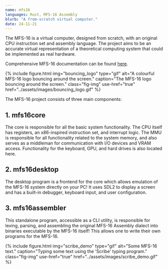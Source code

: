 ```yaml
---
name: mfs16
languages: Rust, MFS-16 Assembly
blurb: "A from-scratch virtual computer."
date: 24-11-21
---
```


The MFS-16 is a virtual computer, designed from scratch, with an original CPU instruction set and assembly language. The project aims to be an accurate virtual representation of a theoretical computing system that could be implemented as real hardware.

Comprehensive MFS-16 documentation can be found <a href="../book/index.html" target="_blank">here</a>.

<div class="figures">
  {% 
    include figure.html 
        img="bouncing_logo" 
        type="gif" 
        alt="A colourful MFS-16 logo bouncing around the screen." 
        caption="The MFS-16 logo bouncing around the screen."
        class="fig-img"
        use-href="true"
        href="../assets/images/bouncing_logo.gif"
    %}
</div>


The MFS-16 project consists of three main components:

## 1. mfs16core

The core is responsible for all the basic system functionality. The CPU itself has registers, an x86-inspired instruction set, and interrupt logic. The MMU is responsible for all functionality related to the system memory, and also serves as a middleman for communication with I/O devices and VRAM access. Functionality for the keyboard, GPU, and hard drives is also located here.

## 2. mfs16desktop

The desktop program is a frontend for the core which allows emulation of the MFS-16 system directly on your PC! It uses SDL2 to display a screen and has a built-in debugger, keyboard input, and user configuration.

## 3. mfs16assembler

This standalone program, accessible as a CLI utility, is responsible for lexing, parsing, and assembling the original MFS-16 Assembly dialect into binaries executable by the MFS-16 itself! This allows one to write their own programs for the MFS-16.

<div class="figures">
  {% 
    include figure.html 
        img="scribe_demo" 
        type="gif" 
        alt="Some MFS-16 text." 
        caption="Typing some text using the 'Scribe' typing program." 
        class="fig-img" 
        use-href="true" 
        href="../assets/images/scribe_demo.gif"
    %}
</div>
